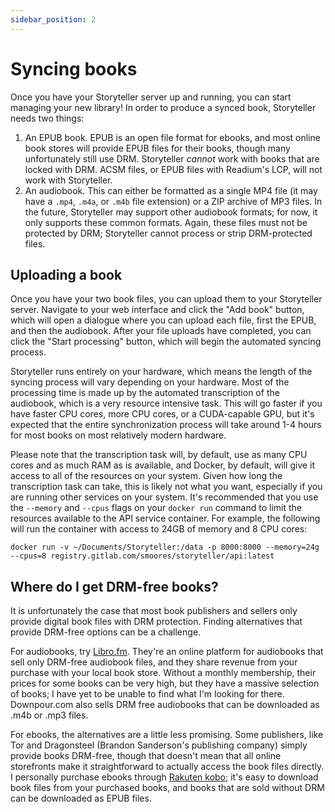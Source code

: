 ```yaml
---
sidebar_position: 2
---
```


# Syncing books

Once you have your Storyteller server up and running, you can start managing
your new library! In order to produce a synced book, Storyteller needs two
things:

1. An EPUB book. EPUB is an open file format for ebooks, and most online book
   stores will provide EPUB files for their books, though many unfortunately
   still use DRM. Storyteller _cannot_ work with books that are locked with DRM.
   ACSM files, or EPUB files with Readium's LCP, will not work with Storyteller.
2. An audiobook. This can either be formatted as a single MP4 file (it may have
   a `.mp4`, `.m4a`, or `.m4b` file extension) or a ZIP archive of MP3 files. In
   the future, Storyteller may support other audiobook formats; for now, it only
   supports these common formats. Again, these files must not be protected by
   DRM; Storyteller cannot process or strip DRM-protected files.

## Uploading a book

Once you have your two book files, you can upload them to your Storyteller
server. Navigate to your web interface and click the "Add book" button, which
will open a dialogue where you can upload each file, first the EPUB, and then
the audiobook. After your file uploads have completed, you can click the "Start
processing" button, which will begin the automated syncing process.

Storyteller runs entirely on your hardware, which means the length of the
syncing process will vary depending on your hardware. Most of the processing
time is made up by the automated transcription of the audiobook, which is a very
resource intensive task. This will go faster if you have faster CPU cores, more
CPU cores, or a CUDA-capable GPU, but it's expected that the entire
synchronization process will take around 1-4 hours for most books on most
relatively modern hardware.

Please note that the transcription task will, by default, use as many CPU cores
and as much RAM as is available, and Docker, by default, will give it access to
all of the resources on your system. Given how long the transcription task can
take, this is likely not what you want, especially if you are running other
services on your system. It's recommended that you use the `--memory` and
`--cpus` flags on your `docker run` command to limit the resources available to
the API service container. For example, the following will run the container
with access to 24GB of memory and 8 CPU cores:

```shell
docker run -v ~/Documents/Storyteller:/data -p 8000:8000 --memory=24g --cpus=8 registry.gitlab.com/smoores/storyteller/api:latest
```

## Where do I get DRM-free books?

It is unfortunately the case that most book publishers and sellers only provide
digital book files with DRM protection. Finding alternatives that provide
DRM-free options can be a challenge.

For audiobooks, try [Libro.fm](https://libro.fm/). They're an online platform
for audiobooks that sell only DRM-free audiobook files, and they share revenue
from your purchase with your local book store. Without a monthly membership,
their prices for some books can be very high, but they have a massive selection
of books; I have yet to be unable to find what I'm looking for there.  Downpour.com
also sells DRM free audiobooks that can be downloaded as .m4b or .mp3 files.

For ebooks, the alternatives are a little less promising. Some publishers, like
Tor and Dragonsteel (Brandon Sanderson's publishing company) simply provide
books DRM-free, though that doesn't mean that all online storefronts make it
straightforward to actually access the book files directly. I personally
purchase ebooks through [Rakuten kobo](https://www.kobo.com/); it's easy to
download book files from your purchased books, and books that are sold without
DRM can be downloaded as EPUB files.
